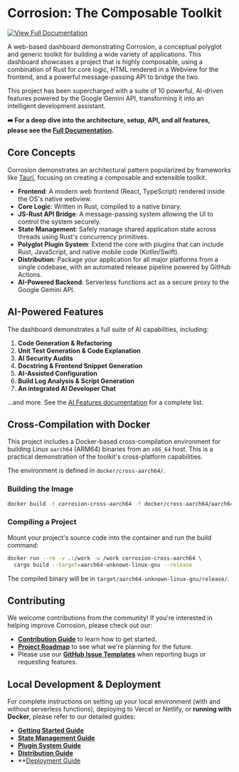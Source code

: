 # Corrosion: The Composable Toolkit

[![View Full Documentation](https://img.shields.io/badge/Full%20Documentation-View%20Now-58A6FF?style=for-the-badge)](./docs/index.md)

A web-based dashboard demonstrating Corrosion, a conceptual polyglot and generic toolkit for building a wide variety of applications. This dashboard showcases a project that is highly composable, using a combination of Rust for core logic, HTML rendered in a Webview for the frontend, and a powerful message-passing API to bridge the two.

This project has been supercharged with a suite of 10 powerful, AI-driven features powered by the Google Gemini API, transforming it into an intelligent development assistant.

**➡️ For a deep dive into the architecture, setup, API, and all features, please see the [Full Documentation](./docs/index.md).**

## Core Concepts

Corrosion demonstrates an architectural pattern popularized by frameworks like [Tauri](https://tauri.app/), focusing on creating a composable and extensible toolkit.

-   **Frontend**: A modern web frontend (React, TypeScript) rendered inside the OS's native webview.
-   **Core Logic**: Written in Rust, compiled to a native binary.
-   **JS-Rust API Bridge**: A message-passing system allowing the UI to control the system securely.
-   **State Management**: Safely manage shared application state across threads using Rust's concurrency primitives.
-   **Polyglot Plugin System**: Extend the core with plugins that can include Rust, JavaScript, and native mobile code (Kotlin/Swift).
-   **Distribution**: Package your application for all major platforms from a single codebase, with an automated release pipeline powered by GitHub Actions.
-   **AI-Powered Backend**: Serverless functions act as a secure proxy to the Google Gemini API.

## AI-Powered Features

The dashboard demonstrates a full suite of AI capabilities, including:

1.  **Code Generation & Refactoring**
2.  **Unit Test Generation & Code Explanation**
3.  **AI Security Audits**
4.  **Docstring & Frontend Snippet Generation**
5.  **AI-Assisted Configuration**
6.  **Build Log Analysis & Script Generation**
7.  **An integrated AI Developer Chat**

...and more. See the [AI Features documentation](./docs/ai-features.md) for a complete list.

## Cross-Compilation with Docker

This project includes a Docker-based cross-compilation environment for building Linux `aarch64` (ARM64) binaries from an `x86_64` host. This is a practical demonstration of the toolkit's cross-platform capabilities.

The environment is defined in `docker/cross-aarch64/`.

### Building the Image

```bash
docker build -t corrosion-cross-aarch64 -f docker/cross-aarch64/aarch64.Dockerfile docker/cross-aarch64
```

### Compiling a Project

Mount your project's source code into the container and run the build command:

```bash
docker run --rm -v .:/work -w /work corrosion-cross-aarch64 \
  cargo build --target=aarch64-unknown-linux-gnu --release
```

The compiled binary will be in `target/aarch64-unknown-linux-gnu/release/`.

## Contributing

We welcome contributions from the community! If you're interested in helping improve Corrosion, please check out our:

-   **[Contribution Guide](./docs/contributing.md)** to learn how to get started.
-   **[Project Roadmap](./docs/roadmap.md)** to see what we're planning for the future.
-   Please use our **[GitHub Issue Templates](.github/ISSUE_TEMPLATE)** when reporting bugs or requesting features.

## Local Development & Deployment

For complete instructions on setting up your local environment (with and without serverless functions), deploying to Vercel or Netlify, or **running with Docker**, please refer to our detailed guides:

-   **[Getting Started Guide](./docs/getting-started.md)**
-   **[State Management Guide](./docs/state-management.md)**
-   **[Plugin System Guide](./docs/plugins.md)**
-   **[Distribution Guide](./docs/distribution.md)**
-   **[Deployment Guide](./docs/deployment.md)